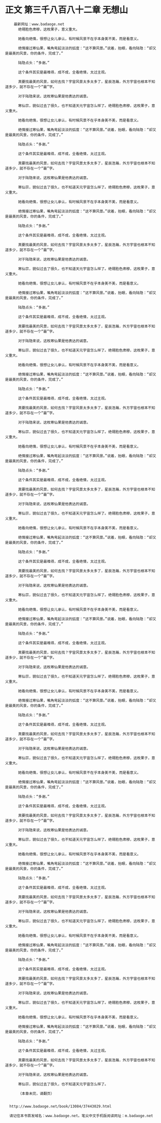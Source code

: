 # 正文 第三千八百八十二章 无想山
        最新网址：www.badaoge.net
          绝翎脸色肃穆，这枚果子，意义重大。
      
          她看向绝情，很想让女儿承认，有时候风景不在乎本身美不美，而是看意义。
      
          绝情接过寒仙果，嘴角弯起淡淡的弧度：“这不算风景。”说着，抬眼，看向陆隐：“却又是最美的风景，你的条件，完成了。”
      
          陆隐点头：“多谢。”
      
          这个条件其实是最难得，成不成，全看绝情，太过主观。
      
          真要找最美的风景，如何去找？宇宙风景太多太多了，星辰浩瀚，外方宇宙也根本不知道多少，就不存在一个“最”字。
      
          对于陆隐来说，这枚寒仙果是他表达的诚意。
      
          寒仙宗，貌似过去了很久，也不知道天元宇宙怎么样了。绝翎脸色肃穆，这枚果子，意义重大。
      
          她看向绝情，很想让女儿承认，有时候风景不在乎本身美不美，而是看意义。
      
          绝情接过寒仙果，嘴角弯起淡淡的弧度：“这不算风景。”说着，抬眼，看向陆隐：“却又是最美的风景，你的条件，完成了。”
      
          陆隐点头：“多谢。”
      
          这个条件其实是最难得，成不成，全看绝情，太过主观。
      
          真要找最美的风景，如何去找？宇宙风景太多太多了，星辰浩瀚，外方宇宙也根本不知道多少，就不存在一个“最”字。
      
          对于陆隐来说，这枚寒仙果是他表达的诚意。
      
          寒仙宗，貌似过去了很久，也不知道天元宇宙怎么样了。绝翎脸色肃穆，这枚果子，意义重大。
      
          她看向绝情，很想让女儿承认，有时候风景不在乎本身美不美，而是看意义。
      
          绝情接过寒仙果，嘴角弯起淡淡的弧度：“这不算风景。”说着，抬眼，看向陆隐：“却又是最美的风景，你的条件，完成了。”
      
          陆隐点头：“多谢。”
      
          这个条件其实是最难得，成不成，全看绝情，太过主观。
      
          真要找最美的风景，如何去找？宇宙风景太多太多了，星辰浩瀚，外方宇宙也根本不知道多少，就不存在一个“最”字。
      
          对于陆隐来说，这枚寒仙果是他表达的诚意。
      
          寒仙宗，貌似过去了很久，也不知道天元宇宙怎么样了。绝翎脸色肃穆，这枚果子，意义重大。
      
          她看向绝情，很想让女儿承认，有时候风景不在乎本身美不美，而是看意义。
      
          绝情接过寒仙果，嘴角弯起淡淡的弧度：“这不算风景。”说着，抬眼，看向陆隐：“却又是最美的风景，你的条件，完成了。”
      
          陆隐点头：“多谢。”
      
          这个条件其实是最难得，成不成，全看绝情，太过主观。
      
          真要找最美的风景，如何去找？宇宙风景太多太多了，星辰浩瀚，外方宇宙也根本不知道多少，就不存在一个“最”字。
      
          对于陆隐来说，这枚寒仙果是他表达的诚意。
      
          寒仙宗，貌似过去了很久，也不知道天元宇宙怎么样了。绝翎脸色肃穆，这枚果子，意义重大。
      
          她看向绝情，很想让女儿承认，有时候风景不在乎本身美不美，而是看意义。
      
          绝情接过寒仙果，嘴角弯起淡淡的弧度：“这不算风景。”说着，抬眼，看向陆隐：“却又是最美的风景，你的条件，完成了。”
      
          陆隐点头：“多谢。”
      
          这个条件其实是最难得，成不成，全看绝情，太过主观。
      
          真要找最美的风景，如何去找？宇宙风景太多太多了，星辰浩瀚，外方宇宙也根本不知道多少，就不存在一个“最”字。
      
          对于陆隐来说，这枚寒仙果是他表达的诚意。
      
          寒仙宗，貌似过去了很久，也不知道天元宇宙怎么样了。绝翎脸色肃穆，这枚果子，意义重大。
      
          她看向绝情，很想让女儿承认，有时候风景不在乎本身美不美，而是看意义。
      
          绝情接过寒仙果，嘴角弯起淡淡的弧度：“这不算风景。”说着，抬眼，看向陆隐：“却又是最美的风景，你的条件，完成了。”
      
          陆隐点头：“多谢。”
      
          这个条件其实是最难得，成不成，全看绝情，太过主观。
      
          真要找最美的风景，如何去找？宇宙风景太多太多了，星辰浩瀚，外方宇宙也根本不知道多少，就不存在一个“最”字。
      
          对于陆隐来说，这枚寒仙果是他表达的诚意。
      
          寒仙宗，貌似过去了很久，也不知道天元宇宙怎么样了。绝翎脸色肃穆，这枚果子，意义重大。
      
          她看向绝情，很想让女儿承认，有时候风景不在乎本身美不美，而是看意义。
      
          绝情接过寒仙果，嘴角弯起淡淡的弧度：“这不算风景。”说着，抬眼，看向陆隐：“却又是最美的风景，你的条件，完成了。”
      
          陆隐点头：“多谢。”
      
          这个条件其实是最难得，成不成，全看绝情，太过主观。
      
          真要找最美的风景，如何去找？宇宙风景太多太多了，星辰浩瀚，外方宇宙也根本不知道多少，就不存在一个“最”字。
      
          对于陆隐来说，这枚寒仙果是他表达的诚意。
      
          寒仙宗，貌似过去了很久，也不知道天元宇宙怎么样了。绝翎脸色肃穆，这枚果子，意义重大。
      
          她看向绝情，很想让女儿承认，有时候风景不在乎本身美不美，而是看意义。
      
          绝情接过寒仙果，嘴角弯起淡淡的弧度：“这不算风景。”说着，抬眼，看向陆隐：“却又是最美的风景，你的条件，完成了。”
      
          陆隐点头：“多谢。”
      
          这个条件其实是最难得，成不成，全看绝情，太过主观。
      
          真要找最美的风景，如何去找？宇宙风景太多太多了，星辰浩瀚，外方宇宙也根本不知道多少，就不存在一个“最”字。
      
          对于陆隐来说，这枚寒仙果是他表达的诚意。
      
          寒仙宗，貌似过去了很久，也不知道天元宇宙怎么样了。绝翎脸色肃穆，这枚果子，意义重大。
      
          她看向绝情，很想让女儿承认，有时候风景不在乎本身美不美，而是看意义。
      
          绝情接过寒仙果，嘴角弯起淡淡的弧度：“这不算风景。”说着，抬眼，看向陆隐：“却又是最美的风景，你的条件，完成了。”
      
          陆隐点头：“多谢。”
      
          这个条件其实是最难得，成不成，全看绝情，太过主观。
      
          真要找最美的风景，如何去找？宇宙风景太多太多了，星辰浩瀚，外方宇宙也根本不知道多少，就不存在一个“最”字。
      
          对于陆隐来说，这枚寒仙果是他表达的诚意。
      
          寒仙宗，貌似过去了很久，也不知道天元宇宙怎么样了。绝翎脸色肃穆，这枚果子，意义重大。
      
          她看向绝情，很想让女儿承认，有时候风景不在乎本身美不美，而是看意义。
      
          绝情接过寒仙果，嘴角弯起淡淡的弧度：“这不算风景。”说着，抬眼，看向陆隐：“却又是最美的风景，你的条件，完成了。”
      
          陆隐点头：“多谢。”
      
          这个条件其实是最难得，成不成，全看绝情，太过主观。
      
          真要找最美的风景，如何去找？宇宙风景太多太多了，星辰浩瀚，外方宇宙也根本不知道多少，就不存在一个“最”字。
      
          对于陆隐来说，这枚寒仙果是他表达的诚意。
      
          寒仙宗，貌似过去了很久，也不知道天元宇宙怎么样了。绝翎脸色肃穆，这枚果子，意义重大。
      
          她看向绝情，很想让女儿承认，有时候风景不在乎本身美不美，而是看意义。
      
          绝情接过寒仙果，嘴角弯起淡淡的弧度：“这不算风景。”说着，抬眼，看向陆隐：“却又是最美的风景，你的条件，完成了。”
      
          陆隐点头：“多谢。”
      
          这个条件其实是最难得，成不成，全看绝情，太过主观。
      
          真要找最美的风景，如何去找？宇宙风景太多太多了，星辰浩瀚，外方宇宙也根本不知道多少，就不存在一个“最”字。
      
          对于陆隐来说，这枚寒仙果是他表达的诚意。
      
          寒仙宗，貌似过去了很久，也不知道天元宇宙怎么样了。绝翎脸色肃穆，这枚果子，意义重大。
      
          她看向绝情，很想让女儿承认，有时候风景不在乎本身美不美，而是看意义。
      
          绝情接过寒仙果，嘴角弯起淡淡的弧度：“这不算风景。”说着，抬眼，看向陆隐：“却又是最美的风景，你的条件，完成了。”
      
          陆隐点头：“多谢。”
      
          这个条件其实是最难得，成不成，全看绝情，太过主观。
      
          真要找最美的风景，如何去找？宇宙风景太多太多了，星辰浩瀚，外方宇宙也根本不知道多少，就不存在一个“最”字。
      
          对于陆隐来说，这枚寒仙果是他表达的诚意。
      
          寒仙宗，貌似过去了很久，也不知道天元宇宙怎么样了。绝翎脸色肃穆，这枚果子，意义重大。
      
          她看向绝情，很想让女儿承认，有时候风景不在乎本身美不美，而是看意义。
      
          绝情接过寒仙果，嘴角弯起淡淡的弧度：“这不算风景。”说着，抬眼，看向陆隐：“却又是最美的风景，你的条件，完成了。”
      
          陆隐点头：“多谢。”
      
          这个条件其实是最难得，成不成，全看绝情，太过主观。
      
          真要找最美的风景，如何去找？宇宙风景太多太多了，星辰浩瀚，外方宇宙也根本不知道多少，就不存在一个“最”字。
      
          对于陆隐来说，这枚寒仙果是他表达的诚意。
      
          寒仙宗，貌似过去了很久，也不知道天元宇宙怎么样了。
      
          （本章未完，请翻页）
      
      
      http://www.badaoge.net/book/13084/37443029.html
      
      请记住本书首发域名：www.badaoge.net。笔尖中文手机版阅读网址：m.badaoge.net